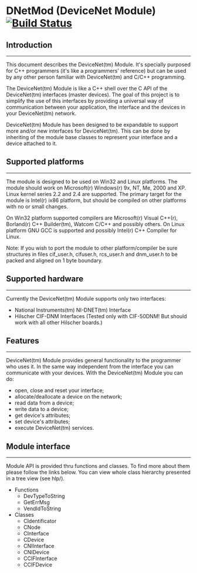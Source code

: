 # DNetMod (DeviceNet Module) [![Build Status](https://travis-ci.com/gdsotirov/dnetmod.svg?branch=master)](https://travis-ci.com/gdsotirov/dnetmod)

## Introduction
------------------------------------------------------------------------------

This document describes the DeviceNet(tm) Module. It's specially purposed for
C++ programmers (it's like a programmers' reference) but can be used by any
other person familiar with DeviceNet(tm) and C/C++ programming.

The DeviceNet(tm) Module is like a C++ shell over the C API of the
DeviceNet(tm) interfaces (master devices). The goal of this project is to
simplify the use of this interfaces by providing a universal way of
communication between your application, the interface and the devices in your
DeviceNet(tm) network.

DeviceNet(tm) Module has been designed to be expandable to support more and/or
new interfaces for DeviceNet(tm). This can be done by inheriting of the module
base classes to represent your interface and a device attached to it.

## Supported platforms
------------------------------------------------------------------------------

The module is designed to be used on Win32 and Linux platforms. The module
should work on Microsoft(r) Windows(r) 9x, NT, Me, 2000 and XP. Linux kernel
series 2.2 and 2.4 are supported. The primary target for the module is
Intel(r) ix86 platform, but should be compiled on other platforms with no or
small changes.

On Win32 platform supported compilers are Microsoft(r) Visual C++(r),
Borland(r) C++ Builder(tm), Watcom C/C++ and possibly others. On Linux
platform GNU GCC is supported and possibly Intel(r) C++ Compiler for Linux.

Note: If you wish to port the module to other platform/compiler be sure
structures in files cif_user.h, cifuser.h, rcs_user.h and dnm_user.h to be
packed and aligned on 1 byte boundary.

## Supported hardware
------------------------------------------------------------------------------

Currently the DeviceNet(tm) Module supports only two interfaces:

  * National Instruments(tm) NI-DNET(tm) Interface
  * Hilscher CIF-DNM Interfaces (Tested only with CIF-50DNM! But should work
    with all other Hilscher boards.)

## Features
------------------------------------------------------------------------------

DeviceNet(tm) Module provides general functionality to the programmer who uses
it. In the same way independent from the interface you can communicate with
your devices. With the DeviceNet(tm) Module you can do:

  * open, close and reset your interface;
  * allocate/deallocate a device on the network;
  * read data from a device;
  * write data to a device;
  * get device's attributes;
  * set device's attributes;
  * execute DeviceNet(tm) services.

## Module interface
------------------------------------------------------------------------------

Module API is provided thru functions and classes. To find more about them
please follow the links below. You can view whole class hierarchy presented
in a tree view (see hlp/).

* Functions
  - DevTypeToString
  - GetErrMsg
  - VendIdToString
* Classes
  - CIdentificator
  - CNode
  - CInterface
  - CDevice
  - CNIInterface
  - CNIDevice
  - CCIFInterface
  - CCIFDevice
